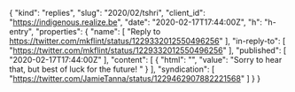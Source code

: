 {
  "kind": "replies",
  "slug": "2020/02/tshri",
  "client_id": "https://indigenous.realize.be",
  "date": "2020-02-17T17:44:00Z",
  "h": "h-entry",
  "properties": {
    "name": [
      "Reply to https://twitter.com/mkflint/status/1229332012550496256"
    ],
    "in-reply-to": [
      "https://twitter.com/mkflint/status/1229332012550496256"
    ],
    "published": [
      "2020-02-17T17:44:00Z"
    ],
    "content": [
      {
        "html": "",
        "value": "Sorry to hear that, but best of luck for the future! "
      }
    ],
    "syndication": [
      "https://twitter.com/JamieTanna/status/1229462907882221568"
    ]
  }
}
